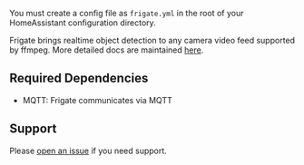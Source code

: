 You must create a config file as `frigate.yml` in the root of your HomeAssistant configuration directory.

Frigate brings realtime object detection to any camera video feed supported by ffmpeg. More detailed docs are maintained [here](https://github.com/blakeblackshear/frigate).

## Required Dependencies
- MQTT: Frigate communicates via MQTT

## Support
Please [open an issue](https://github.com/blakeblackshear/frigate/issues/new/choose) if you need support.
